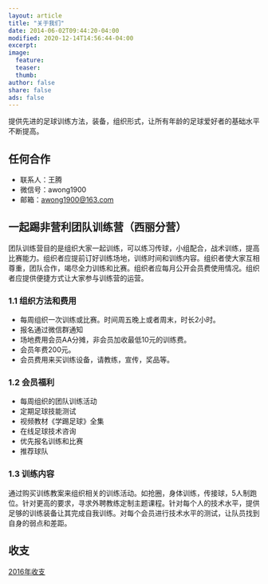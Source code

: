 ```yaml
---
layout: article
title: "关于我们"
date: 2014-06-02T09:44:20-04:00
modified: 2020-12-14T14:56:44-04:00
excerpt:
image:
  feature:
  teaser:
  thumb:
author: false
share: false
ads: false
---
```

提供先进的足球训练方法，装备，组织形式，让所有年龄的足球爱好者的基础水平不断提高。

## 任何合作
- 联系人：王腾     
- 微信号：awong1900      
- 邮箱：awong1900@163.com      

## 一起踢非营利团队训练营（西丽分营）
团队训练营目的是组织大家一起训练，可以练习传球，小组配合，战术训练，提高比赛能力。组织者应提前订好训练场地，训练时间和训练内容。组织者使大家互相尊重，团队合作，竭尽全力训练和比赛。组织者应每月公开会员费使用情况。组织者应提供便捷方式让大家参与训练营的运营。

### 1.1 组织方法和费用
- 每周组织一次训练或比赛。时间周五晚上或者周末，时长2小时。
- 报名通过微信群通知
- 场地费用会员AA分摊，非会员加收最低10元的训练费。
- 会员年费200元。
- 会员费用来买训练设备，请教练，宣传，奖品等。

### 1.2 会员福利
- 每周组织的团队训练活动
- 定期足球技能测试
- 视频教材《学踢足球》全集
- 在线足球技术咨询
- 优先报名训练和比赛
- 推荐球队

### 1.3 训练内容
通过购买训练教案来组织相关的训练活动。如抢圈，身体训练，传接球，5人制跑位。针对更高的要求，寻求外聘教练定制主题课程。针对每个人的技术水平，提供足够的训练装备让其完成自我训练。对每个会员进行技术水平的测试，让队员找到自身的弱点和差距。

## 收支
[2016年收支](https://old.zuqiuxunlian.com/articles/2016-money/)
